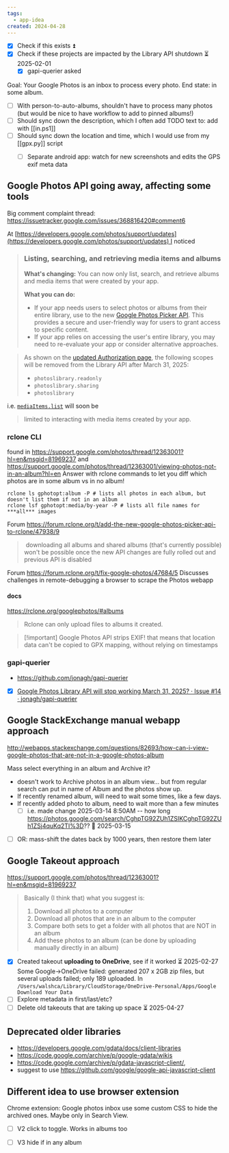 ```yaml
---
tags:
  - app-idea
created: 2024-04-28
---
```

- [x] Check if this exists ⏫
- [x] Check if these projects are impacted by the Library API shutdown ⏳ 2025-02-01
	- [x] gapi-querier asked

Goal: Your Google Photos is an inbox to process every photo. End state: in some album.
- [ ] With person-to-auto-albums, shouldn't have to process many photos (but would be nice to have workflow to add to pinned albums!)
- [ ] Should sync down the description, which I often add TODO text to: add with [[in.ps1]]
- [ ] Should sync down the location and time, which I would use from my [[gpx.py]] script
	- [ ] Separate android app: watch for new screenshots and edits the GPS exif meta data



## Google Photos API going away, affecting some tools
Big comment complaint thread: https://issuetracker.google.com/issues/368816420#comment6

At [https://developers.google.com/photos/support/updates](https://developers.google.com/photos/support/updates) I noticed

> ### Listing, searching, and retrieving media items and albums
> 
> **What's changing:** You can now only list, search, and retrieve albums and media items that were created by your app.
> 
> **What you can do:**
> 
> - If your app needs users to select photos or albums from their entire library, use to the new [Google Photos Picker API](https://developers.google.com/photos/picker/guides/get-started-picker). This provides a secure and user-friendly way for users to grant access to specific content.
> - If your app relies on accessing the user's entire library, you may need to re-evaluate your app or consider alternative approaches.

> As shown on the [updated Authorization page](https://developers.google.com/photos/overview/authorization#library-api-scopes), the following scopes will be removed from the Library API after March 31, 2025:
> 
> - `photoslibrary.readonly`
> - `photoslibrary.sharing`
> - `photoslibrary`

i.e. [`mediaItems.list`](https://developers.google.com/photos/library/reference/rest/v1/mediaItems/list) will soon be

> limited to interacting with media items created by your app.
### rclone CLI
found in https://support.google.com/photos/thread/12363001?hl=en&msgid=81969237 and https://support.google.com/photos/thread/12363001/viewing-photos-not-in-an-album?hl=en
Answer with rclone commands to let you diff which photos are in some album vs in no album!
```
rclone ls gphotopt:album -P # lists all photos in each album, but doesn't list them if not in an album
rclone lsf gphotopt:media/by-year -P # lists all file names for ***all*** images
```

Forum https://forum.rclone.org/t/add-the-new-google-photos-picker-api-to-rclone/47938/9
> downloading all albums and shared albums (that's currently possible) won't be possible once the new API changes are fully rolled out and previous API is disabled

Forum https://forum.rclone.org/t/fix-google-photos/47684/5 Discusses challenges in remote-debugging a browser to scrape the Photos webapp
#### docs
https://rclone.org/googlephotos/#albums
>Rclone can only upload files to albums it created.

>[!important] Google Photos API strips EXIF!
that means that location data can't be copied to GPX mapping, without relying on timestamps 
### gapi-querier
- https://github.com/jonagh/gapi-querier
- [x] [Google Photos Library API will stop working March 31, 2025? · Issue #14 · jonagh/gapi-querier](https://github.com/jonagh/gapi-querier/issues/14)

## Google StackExchange manual webapp approach
http://webapps.stackexchange.com/questions/82693/how-can-i-view-google-photos-that-are-not-in-a-google-photos-album

Mass select everything in an album and Archive it?
- doesn't work to Archive photos in an album view... but from regular search can put in name of Album and the photos show up.
- If recently renamed album, will need to wait some times, like a few days.
- If recently added photo to album, need to wait more than a few minutes
	- [ ] i.e. made change 2025-03-14 8:50AM -- how long https://photos.google.com/search/CghpTG92ZUh1ZSIKCghpTG92ZUh1ZSj4quKq2TI%3D?? 📅 2025-03-15 

- [ ] OR: mass-shift the dates back by 1000 years, then restore them later

## Google Takeout approach
https://support.google.com/photos/thread/12363001?hl=en&msgid=81969237
>Basically (I think that) what you suggest is:
> 1. Download all photos to a computer 
> 2. Download all photos that are in an album to the computer
> 3. Compare both sets to get a folder with all photos that are NOT in an album
> 4. Add these photos to an album (can be done by uploading manually directly in an album)

- [x] Created takeout **uploading to OneDrive**, see if it worked ⏳ 2025-02-27
Some Google->OneDrive failed: generated 207 x 2GB zip files, but several uploads failed; only 189 uploaded.
In `/Users/walshca/Library/CloudStorage/OneDrive-Personal/Apps/Google⁠ Download Your Data`
- [ ] Explore metadata in first/last/etc?
- [ ] Delete old takeouts that are taking up space ⏳ 2025-04-27 
## Deprecated older libraries
- https://developers.google.com/gdata/docs/client-libraries
- https://code.google.com/archive/p/google-gdata/wikis
- https://code.google.com/archive/p/gdata-javascript-client/, 
- suggest to use https://github.com/google/google-api-javascript-client

## Different idea to use browser extension
Chrome extension: Google photos inbox use some custom CSS to hide the archived ones. Maybe only in Search View.
- [ ] V2 click to toggle. Works in albums too
- [ ] V3 hide if in any album


